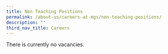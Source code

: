 ```yaml
---
title: Non Teaching Positions
permalink: /about-us/careers-at-mgs/non-teaching-positions/
description: ""
third_nav_title: Careers
---
```








There is currently no vacancies.